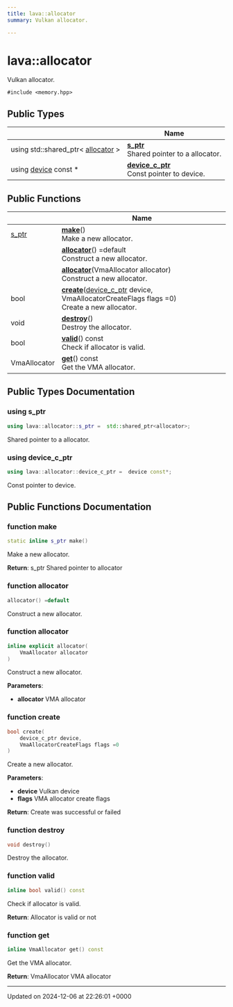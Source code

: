 ```yaml
---
title: lava::allocator
summary: Vulkan allocator. 

---
```


# lava::allocator



Vulkan allocator. 


`#include <memory.hpp>`

## Public Types

|                | Name           |
| -------------- | -------------- |
| using std::shared_ptr< [allocator](/_doxybook/Classes/structlava_1_1allocator.md) > | **[s_ptr](/_doxybook/Classes/structlava_1_1allocator.md#using-s-ptr)** <br>Shared pointer to a allocator.  |
| using [device](/_doxybook/Classes/structlava_1_1device.md) const  * | **[device_c_ptr](/_doxybook/Classes/structlava_1_1allocator.md#using-device-c-ptr)** <br>Const pointer to device.  |

## Public Functions

|                | Name           |
| -------------- | -------------- |
| [s_ptr](/_doxybook/Classes/structlava_1_1allocator.md#using-s-ptr) | **[make](/_doxybook/Classes/structlava_1_1allocator.md#function-make)**()<br>Make a new allocator.  |
| | **[allocator](/_doxybook/Classes/structlava_1_1allocator.md#function-allocator)**() =default<br>Construct a new allocator.  |
| | **[allocator](/_doxybook/Classes/structlava_1_1allocator.md#function-allocator)**(VmaAllocator allocator)<br>Construct a new allocator.  |
| bool | **[create](/_doxybook/Classes/structlava_1_1allocator.md#function-create)**([device_c_ptr](/_doxybook/Classes/structlava_1_1allocator.md#using-device-c-ptr) device, VmaAllocatorCreateFlags flags =0)<br>Create a new allocator.  |
| void | **[destroy](/_doxybook/Classes/structlava_1_1allocator.md#function-destroy)**()<br>Destroy the allocator.  |
| bool | **[valid](/_doxybook/Classes/structlava_1_1allocator.md#function-valid)**() const<br>Check if allocator is valid.  |
| VmaAllocator | **[get](/_doxybook/Classes/structlava_1_1allocator.md#function-get)**() const<br>Get the VMA allocator.  |

## Public Types Documentation

### using s_ptr

```cpp
using lava::allocator::s_ptr =  std::shared_ptr<allocator>;
```

Shared pointer to a allocator. 

### using device_c_ptr

```cpp
using lava::allocator::device_c_ptr =  device const*;
```

Const pointer to device. 

## Public Functions Documentation

### function make

```cpp
static inline s_ptr make()
```

Make a new allocator. 

**Return**: s_ptr Shared pointer to allocator 

### function allocator

```cpp
allocator() =default
```

Construct a new allocator. 

### function allocator

```cpp
inline explicit allocator(
    VmaAllocator allocator
)
```

Construct a new allocator. 

**Parameters**: 

  * **allocator** VMA allocator 


### function create

```cpp
bool create(
    device_c_ptr device,
    VmaAllocatorCreateFlags flags =0
)
```

Create a new allocator. 

**Parameters**: 

  * **device** Vulkan device 
  * **flags** VMA allocator create flags 


**Return**: Create was successful or failed 

### function destroy

```cpp
void destroy()
```

Destroy the allocator. 

### function valid

```cpp
inline bool valid() const
```

Check if allocator is valid. 

**Return**: Allocator is valid or not 

### function get

```cpp
inline VmaAllocator get() const
```

Get the VMA allocator. 

**Return**: VmaAllocator VMA allocator 

-------------------------------

Updated on 2024-12-06 at 22:26:01 +0000